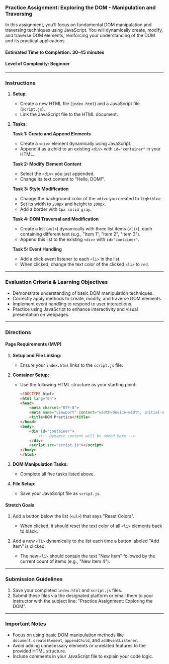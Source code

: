 ### **Practice Assignment: Exploring the DOM - Manipulation and Traversing**

In this assignment, you’ll focus on fundamental DOM manipulation and traversing techniques using JavaScript. You will dynamically create, modify, and traverse DOM elements, reinforcing your understanding of the DOM and its practical applications.

#### **Estimated Time to Completion:** 30-45 minutes
#### **Level of Complexity:** Beginner

---

### **Instructions**

1. **Setup**:
   - Create a new HTML file (`index.html`) and a JavaScript file (`script.js`).
   - Link the JavaScript file to the HTML document.

2. **Tasks**:

   **Task 1: Create and Append Elements**
   - Create a `<div>` element dynamically using JavaScript.
   - Append it as a child to an existing `<div>` with `id="container"` in your HTML.

   **Task 2: Modify Element Content**
   - Select the `<div>` you just appended.
   - Change its text content to "Hello, DOM!".

   **Task 3: Style Modification**
   - Change the background color of the `<div>` you created to `lightblue`.
   - Set its width to `200px` and height to `100px`.
   - Add a border with `1px solid gray`.

   **Task 4: DOM Traversal and Modification**
   - Create a list (`<ul>`) dynamically with three list items (`<li>`), each containing different text (e.g., "Item 1", "Item 2", "Item 3").
   - Append this list to the existing `<div>` with `id="container"`.

   **Task 5: Event Handling**
   - Add a click event listener to each `<li>` in the list.
   - When clicked, change the text color of the clicked `<li>` to `red`.

---

### **Evaluation Criteria & Learning Objectives**

- Demonstrate understanding of basic DOM manipulation techniques.
- Correctly apply methods to create, modify, and traverse DOM elements.
- Implement event handling to respond to user interactions.
- Practice using JavaScript to enhance interactivity and visual presentation on webpages.

---

### **Directions**

#### **Page Requirements (MVP)**

1. **Setup and File Linking:**
   - Ensure your `index.html` links to the `script.js` file.

2. **Container Setup:**
   - Use the following HTML structure as your starting point:

     ```html
     <!DOCTYPE html>
     <html lang="en">
     <head>
         <meta charset="UTF-8">
         <meta name="viewport" content="width=device-width, initial-scale=1.0">
         <title>DOM Practice</title>
     </head>
     <body>
         <div id="container">
             <!-- Dynamic content will be added here -->
         </div>
         <script src="script.js"></script>
     </body>
     </html>
     ```

3. **DOM Manipulation Tasks:**
   - Complete all five tasks listed above.

4. **File Setup:**
   - Save your JavaScript file as `script.js`.

#### **Stretch Goals**

1. Add a button below the list (`<ul>`) that says "Reset Colors".
   - When clicked, it should reset the text color of all `<li>` elements back to black.

2. Add a new `<li>` dynamically to the list each time a button labeled "Add Item" is clicked.
   - The new `<li>` should contain the text "New Item" followed by the current count of items (e.g., "New Item 4").

---

### **Submission Guidelines**

1. Save your completed `index.html` and `script.js` files.
2. Submit these files via the designated platform or email them to your instructor with the subject line: "Practice Assignment: Exploring the DOM".

---

### **Important Notes**

- Focus on using basic DOM manipulation methods like `document.createElement`, `appendChild`, and `addEventListener`.
- Avoid adding unnecessary elements or unrelated features to the provided HTML structure.
- Include comments in your JavaScript file to explain your code logic.

